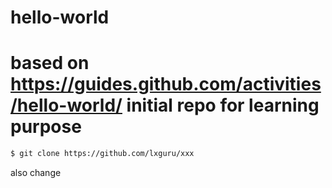 # hello-world
based on https://guides.github.com/activities/hello-world/
initial repo for learning purpose
=====

```bash 
$ git clone https://github.com/lxguru/xxx
```
 also change
